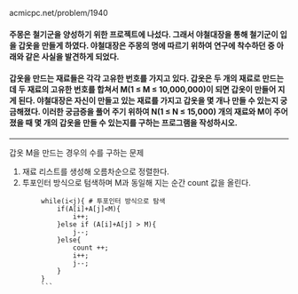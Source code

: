 acmicpc.net/problem/1940

#### 주몽은 철기군을 양성하기 위한 프로젝트에 나섰다. 그래서 야철대장을 통해 철기군이 입을 갑옷을 만들게 하였다. 야철대장은 주몽의 명에 따르기 위하여 연구에 착수하던 중 아래와 같은 사실을 발견하게 되었다.

#### 갑옷을 만드는 재료들은 각각 고유한 번호를 가지고 있다. 갑옷은 두 개의 재료로 만드는데 두 재료의 고유한 번호를 합쳐서 M(1 ≤ M ≤ 10,000,000)이 되면 갑옷이 만들어 지게 된다. 야철대장은 자신이 만들고 있는 재료를 가지고 갑옷을 몇 개나 만들 수 있는지 궁금해졌다. 이러한 궁금증을 풀어 주기 위하여 N(1 ≤ N ≤ 15,000) 개의 재료와 M이 주어졌을 때 몇 개의 갑옷을 만들 수 있는지를 구하는 프로그램을 작성하시오.

---
갑옷 M을 만드는 경우의 수를 구하는 문제
1. 재료 리스트를 생성해 오름차순으로 정렬한다.
2. 투포인터 방식으로 텀색하며 M과 동일해 지는 순간 count 값을 올린다.


```        
        while(i<j){ # 투포인터 방식으로 탐색
            if(A[i]+A[j]<M){
                i++;
            }else if (A[i]+A[j] > M){
                j--;
            }else{
                count ++;
                i++;
                j--;
            }
        }
        ```